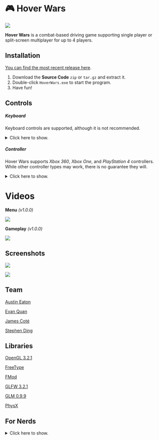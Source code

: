 # :video_game: Hover Wars



![](https://raw.githubusercontent.com/wiki/EvanQuan/hover-wars/title.png)

**Hover Wars** is a combat-based driving game supporting single player or
split-screen multiplayer for up to 4 players.
## Installation

[You can find the most recent release
here](https://github.com/EvanQuan/hover-wars/releases).

1. Download the **Source Code** `zip` or `tar.gz` and extract it.
2. Double-click `HoverWars.exe` to start the program.
3. Have fun!

## Controls

##### Keyboard

Keyboard controls are supported, although it is not recommended.

<details>
<summary>Click here to show.</summary>

##### Movement

**W** - Move Forward

**A** - Move Left

**S** - Move Back

**D** - Move Right

**J** - Turn Left

**L** - Turn Right

##### Dash

**I** - Dash Forward

**H** - Dash Left

**K** - Dash Back

**;** - Dash Right

##### Abilities

**Space** - Rocket

**Left Shift** - Trail

**Left Control** - Spikes

</details>

##### Controller

Hover Wars supports *Xbox 360*, *Xbox One*, and *PlayStation 4* controllers.
While other controller types may work, there is no guarantee they will.

<details>
<summary>Click here to show.</summary>

**Left Joystick** - Move

**Right Joystick** - Turn

**Right Trigger** - Press to fire rocket

**Right Bumper** - Hold to switch to alternate camera

**Left Trigger** - Hold to activate flame trail

**Left Bumper** - Press to activate spikes

**X, Y, A, B** - Directional dash

**D-pad** - Honk

</details>

# Videos

**Menu** *(v1.0.0)*

[![](https://img.youtube.com/vi/dV13zdt2WYA/0.jpg)](https://www.youtube.com/watch?v=dV13zdt2WYA)

**Gameplay** *(v1.0.0)*

[![](https://img.youtube.com/vi/krGmpsAOZZE/0.jpg)](https://www.youtube.com/watch?v=krGmpsAOZZE)

## Screenshots

![](https://raw.githubusercontent.com/wiki/EvanQuan/hover-wars/gameplay01.png)

![](https://raw.githubusercontent.com/wiki/EvanQuan/hover-wars/gameplay02.png)

## Team

[Austin Eaton](https://github.com/austinen)

[Evan Quan](https://github.com/EvanQuan)

[James Coté](https://github.com/jamescote)

[Stephen Ding](https://github.com/jiananding)

## Libraries

[OpenGL 3.2.1](https://www.opengl.org/)

[FreeType](https://www.freetype.org/)

[FMod](https://www.fmod.com/)

[GLFW 3.2.1](https://www.glfw.org/)

[GLM 0.9.9](https://glm.g-truc.net/0.9.9/index.html)

[PhysX](https://www.geforce.com/hardware/technology/physx)

## For Nerds

<details>
<summary>Click here to show.</summary>

#### Compiling on Windows:

**Compiled using MSVS 2017.**

1. The Libraries and Settings should all be set up in the VS project.

#### Scene File Syntax Highlighting

[Because colors are cool.](https://github.com/EvanQuan/vim-scene)

#### Debug Commands (for Debug mode only)


##### Switching Keyboard Player

**F** - Toggle Wireframe Mode

**C** - Toggle Debug Camera for current player

**B** - Toggle Bounding Box rendering

**M** - Toggle Spatial Map Debug rendering

**Left Click** - Spawns a particle Emitter at the mouse intersection with the
             xz-plane @ yAxis = 0

**Right Click** - Holding down Right Click and moving the mouse will allow you
              to adjust the camera around the vehicle

</details>
